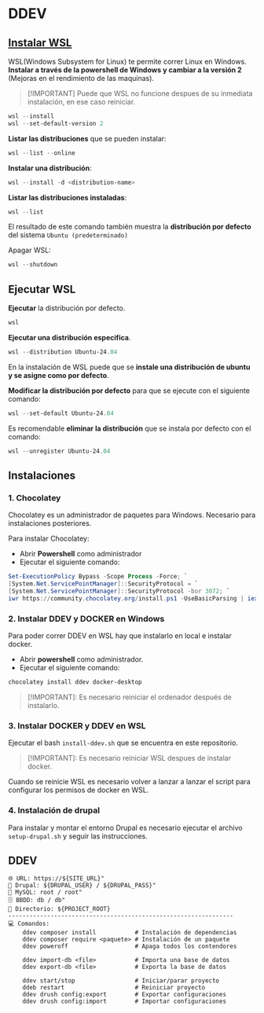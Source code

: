 # DDEV

## [Instalar WSL](https://learn.microsoft.com/en-us/windows/wsl/basic-commands)

WSL(Windows Subsystem for Linux) te permite correr Linux en Windows. **Instalar a través de la powershell de Windows y cambiar a la versión 2** (Mejoras en el rendimiento de las maquinas).
> [!IMPORTANT] Puede que WSL no funcione despues de su inmediata instalación, en ese caso reiniciar.

```powershell
wsl --install
wsl --set-default-version 2
```

**Listar las distribuciones** que se pueden instalar:

```powershell
wsl --list --online
```

**Instalar una distribución**:

```powershell
wsl --install -d <distribution-name>
```

**Listar las distribuciones instaladas**:

```powershell
wsl --list
```
El resultado de este comando también muestra la **distribución por defecto** del sistema `Ubuntu (predeterminado)`

Apagar WSL:

```powershell
wsl --shutdown
```


## Ejecutar WSL

**Ejecutar** la distribución por defecto.

```powershell
wsl
```

**Ejecutar una distribución especifica**.

```powershell
wsl --distribution Ubuntu-24.04
```

En la instalación de WSL puede que se **instale una distribución de ubuntu y se asigne como por defecto**.

**Modificar la distribución por defecto** para que se ejecute con el siguiente comando:

```powershell
wsl --set-default Ubuntu-24.04
```

Es recomendable **eliminar la distribución** que se instala por defecto con el comando:

```powershell
wsl --unregister Ubuntu-24.04
```
## Instalaciones

### 1. Chocolatey

Chocolatey es un administrador de paquetes para Windows. Necesario para instalaciones posteriores.

Para instalar Chocolatey:

- Abrir **Powershell** como administrador
- Ejecutar el siguiente comando:

```powershell
Set-ExecutionPolicy Bypass -Scope Process -Force; `
[System.Net.ServicePointManager]::SecurityProtocol = `
[System.Net.ServicePointManager]::SecurityProtocol -bor 3072; `
iwr https://community.chocolatey.org/install.ps1 -UseBasicParsing | iex
```

### 2. Instalar DDEV y DOCKER en Windows

Para poder correr DDEV en WSL hay que instalarlo en local e instalar docker.

- Abrir **powershell** como administrador.
- Ejecutar el siguiente comando:

```powershell
chocolatey install ddev docker-desktop
```

> [!IMPORTANT]: Es necesario reiniciar el ordenador después de instalarlo.

### 3. Instalar DOCKER y DDEV en WSL

Ejecutar el bash `install-ddev.sh` que se encuentra en este repositorio.

> [!IMPORTANT]: Es necesario reiniciar WSL despues de instalar docker.

Cuando se reinicie WSL es necesario volver a lanzar a lanzar el script para configurar los permisos de docker en WSL.

### 4. Instalación de drupal

Para instalar y montar el entorno Drupal es necesario ejecutar el archivo `setup-drupal.sh` y seguir las instrucciones.

## DDEV


```shell
🌐 URL: https://${SITE_URL}"
🔑 Drupal: ${DRUPAL_USER} / ${DRUPAL_PASS}"
🐬 MySQL: root / root"
🗄️ BBDD: db / db"
📂 Directorio: ${PROJECT_ROOT}
----------------------------------------------------------------
💻 Comandos:
    ddev composer install           # Instalación de dependencias
    ddev composer require <paquete> # Instalación de un paquete
    ddev poweroff                   # Apaga todos los contendores

    ddev import-db <file>           # Importa una base de datos
    ddev export-db <file>           # Exporta la base de datos

    ddev start/stop                 # Iniciar/parar proyecto   
    ddeb restart                    # Reiniciar proyecto
    ddev drush config:export        # Exportar configuraciones
    ddev drush config:import        # Importar configuraciones
```
